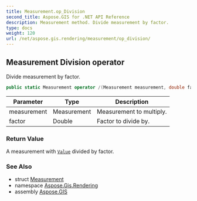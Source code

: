 ```yaml
---
title: Measurement.op_Division
second_title: Aspose.GIS for .NET API Reference
description: Measurement method. Divide measurement by factor.
type: docs
weight: 120
url: /net/aspose.gis.rendering/measurement/op_division/
---
```

## Measurement Division operator

Divide measurement by factor.

```csharp
public static Measurement operator /(Measurement measurement, double factor)
```

| Parameter | Type | Description |
| --- | --- | --- |
| measurement | Measurement | Measurement to multiply. |
| factor | Double | Factor to divide by. |

### Return Value

A measurement with [`Value`](../value/) divided by factor.

### See Also

* struct [Measurement](../)
* namespace [Aspose.Gis.Rendering](../../measurement/)
* assembly [Aspose.GIS](../../../)


